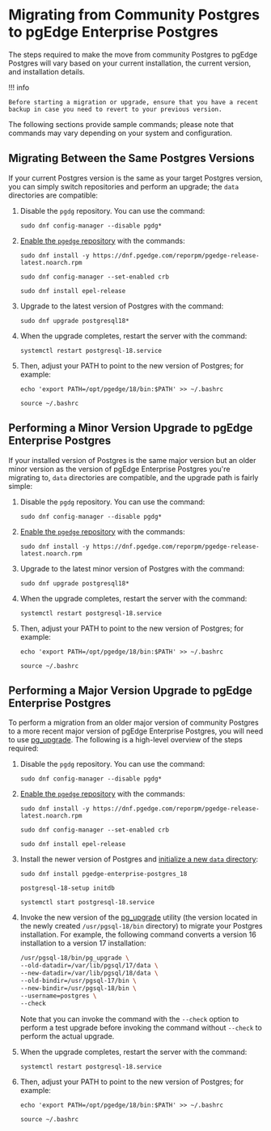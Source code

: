 # Migrating from Community Postgres to pgEdge Enterprise Postgres

The steps required to make the move from community Postgres to pgEdge Postgres will vary based on your current installation, the current version, and installation details. 

!!! info

    Before starting a migration or upgrade, ensure that you have a recent backup in case you need to revert to your previous version.

The following sections provide sample commands; please note that commands may vary depending on your system and configuration.


## Migrating Between the Same Postgres Versions

If your current Postgres version is the same as your target Postgres version, you can simply switch repositories and perform an upgrade; the `data` directories are compatible:

1. Disable the `pgdg` repository.  You can use the command:

    `sudo dnf config-manager --disable pgdg*`

2. [Enable the `pgedge` repository](../el/configure-repo.md) with the commands:

    `sudo dnf install -y https://dnf.pgedge.com/reporpm/pgedge-release-latest.noarch.rpm`
  
    `sudo dnf config-manager --set-enabled crb`
  
    `sudo dnf install epel-release`

3. Upgrade to the latest version of Postgres with the command:

    `sudo dnf upgrade postgresql18*`

4. When the upgrade completes, restart the server with the command:

    `systemctl restart postgresql-18.service`

5. Then, adjust your PATH to point to the new version of Postgres; for example:

    `echo 'export PATH=/opt/pgedge/18/bin:$PATH' >> ~/.bashrc`
  
    `source ~/.bashrc`


## Performing a Minor Version Upgrade to pgEdge Enterprise Postgres

If your installed version of Postgres is the same major version but an older minor version as the version of pgEdge Enterprise Postgres you're migrating to, `data` directories are compatible, and the upgrade path is fairly simple:

1. Disable the `pgdg` repository.  You can use the command:

    `sudo dnf config-manager --disable pgdg*`

2. [Enable the `pgedge` repository](../el/configure-repo.md) with the commands:

    `sudo dnf install -y https://dnf.pgedge.com/reporpm/pgedge-release-latest.noarch.rpm`

3. Upgrade to the latest minor version of Postgres with the command:

    `sudo dnf upgrade postgresql18*`

4. When the upgrade completes, restart the server with the command:

    `systemctl restart postgresql-18.service`

5. Then, adjust your PATH to point to the new version of Postgres; for example:

    `echo 'export PATH=/opt/pgedge/18/bin:$PATH' >> ~/.bashrc`

    `source ~/.bashrc`


## Performing a Major Version Upgrade to pgEdge Enterprise Postgres

To perform a migration from an older major version of community Postgres to a more recent major version of pgEdge Enterprise Postgres, you will need to use [pg_upgrade](https://www.postgresql.org/docs/current/pgupgrade.html). The following is a high-level overview of the steps required:

1. Disable the `pgdg` repository.  You can use the command:

    `sudo dnf config-manager --disable pgdg*`

2. [Enable the `pgedge` repository](../el/configure-repo.md) with the commands:

    `sudo dnf install -y https://dnf.pgedge.com/reporpm/pgedge-release-latest.noarch.rpm`
  
    `sudo dnf config-manager --set-enabled crb`
  
    `sudo dnf install epel-release`

3. Install the newer version of Postgres and [initialize a new `data` directory](../el/installing.md#installing-pgedge-enterprise-postgres-and-initializing-a-database):

    `sudo dnf install pgedge-enterprise-postgres_18`

    `postgresql-18-setup initdb`

    `systemctl start postgresql-18.service`

4. Invoke the new version of the [pg_upgrade](https://www.postgresql.org/docs/18/pgupgrade.html) utility (the version located in the newly created `/usr/pgsql-18/bin` directory) to migrate your Postgres installation. For example, the following command converts a version 16 installation to a version 17 installation:

    ```bash
    /usr/pgsql-18/bin/pg_upgrade \
    --old-datadir=/var/lib/pgsql/17/data \
    --new-datadir=/var/lib/pgsql/18/data \
    --old-bindir=/usr/pgsql-17/bin \
    --new-bindir=/usr/pgsql-18/bin \
    --username=postgres \
    --check
    ```

    Note that you can invoke the command with the `--check` option to perform a test upgrade before invoking the command without `--check` to perform the actual upgrade.

5. When the upgrade completes, restart the server with the command:

    `systemctl restart postgresql-18.service`

6. Then, adjust your PATH to point to the new version of Postgres; for example:

    `echo 'export PATH=/opt/pgedge/18/bin:$PATH' >> ~/.bashrc`

    `source ~/.bashrc`


